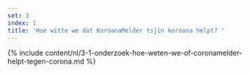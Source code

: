 ```yaml
--- 
set: 3
index: 1
title: 'Hoe witte we dat KoroanaMelder tsjin koroana helpt? '
---
```

{% include content/nl/3-1-onderzoek-hoe-weten-we-of-coronamelder-helpt-tegen-corona.md %}
